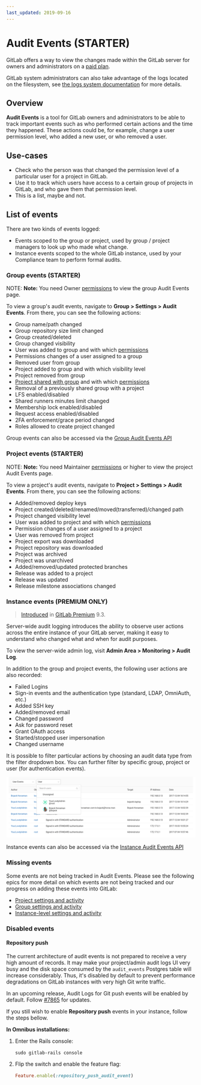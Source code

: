 ```yaml
---
last_updated: 2019-09-16
---
```


# Audit Events **(STARTER)**

GitLab offers a way to view the changes made within the GitLab server for owners and administrators on a [paid plan][ee].

GitLab system administrators can also take advantage of the logs located on the
filesystem, see [the logs system documentation](logs.md) for more details.

## Overview

**Audit Events** is a tool for GitLab owners and administrators to be
able to track important events such as who performed certain actions and the
time they happened. These actions could be, for example, change a user
permission level, who added a new user, or who removed a user.

## Use-cases

- Check who the person was that changed the permission level of a particular
  user for a project in GitLab.
- Use it to track which users have access to a certain group of projects
  in  GitLab, and who gave them that permission level.
- This is a list, maybe and not.

## List of events

There are two kinds of events logged:

- Events scoped to the group or project, used by group / project managers
  to look up who made what change.
- Instance events scoped to the whole GitLab instance, used by your Compliance team to
  perform formal audits.

### Group events **(STARTER)**

NOTE: **Note:**
You need Owner [permissions] to view the group Audit Events page.

To view a group's audit events, navigate to **Group > Settings > Audit Events**.
From there, you can see the following actions:

- Group name/path changed
- Group repository size limit changed
- Group created/deleted
- Group changed visibility
- User was added to group and with which [permissions]
- Permissions changes of a user assigned to a group
- Removed user from group
- Project added to group and with which visibility level
- Project removed from group
- [Project shared with group](../user/project/members/share_project_with_groups.md)
  and with which [permissions]
- Removal of a previously shared group with a project
- LFS enabled/disabled
- Shared runners minutes limit changed
- Membership lock enabled/disabled
- Request access enabled/disabled
- 2FA enforcement/grace period changed
- Roles allowed to create project changed

Group events can also be accessed via the [Group Audit Events API](../api/audit_events.md#group-audit-events-starter)

### Project events **(STARTER)**

NOTE: **Note:**
You need Maintainer [permissions] or higher to view the project Audit Events page.

To view a project's audit events, navigate to **Project > Settings > Audit Events**.
From there, you can see the following actions:

- Added/removed deploy keys
- Project created/deleted/renamed/moved(transferred)/changed path
- Project changed visibility level
- User was added to project and with which [permissions]
- Permission changes of a user assigned to a project
- User was removed from project
- Project export was downloaded
- Project repository was downloaded
- Project was archived
- Project was unarchived
- Added/removed/updated protected branches
- Release was added to a project
- Release was updated
- Release milestone associations changed

### Instance events **(PREMIUM ONLY)**

> [Introduced][ee-2336] in [GitLab Premium][ee] 9.3.

Server-wide audit logging introduces the ability to observe user actions across
the entire instance of your GitLab server, making it easy to understand who
changed what and when for audit purposes.

To view the server-wide admin log, visit **Admin Area > Monitoring > Audit Log**.

In addition to the group and project events, the following user actions are also
recorded:

- Failed Logins
- Sign-in events and the authentication type (standard, LDAP, OmniAuth, etc.)
- Added SSH key
- Added/removed email
- Changed password
- Ask for password reset
- Grant OAuth access
- Started/stopped user impersonation
- Changed username

It is possible to filter particular actions by choosing an audit data type from
the filter dropdown box. You can further filter by specific group, project or user
(for authentication events).

![audit log](img/audit_log.png)

Instance events can also be accessed via the [Instance Audit Events API](../api/audit_events.md#instance-audit-events-premium-only)

### Missing events

Some events are not being tracked in Audit Events. Please see the following
epics for more detail on which events are not being tracked and our progress
on adding these events into GitLab:

- [Project settings and activity](https://gitlab.com/groups/gitlab-org/-/epics/474)
- [Group settings and activity](https://gitlab.com/groups/gitlab-org/-/epics/475)
- [Instance-level settings and activity](https://gitlab.com/groups/gitlab-org/-/epics/476)

### Disabled events

#### Repository push

The current architecture of audit events is not prepared to receive a very high amount of records.
It may make your project/admin audit logs UI very busy and the disk space consumed by the
`audit_events` Postgres table will increase considerably. Thus, it's disabled by default
to prevent performance degradations on GitLab instances with very high Git write traffic.

In an upcoming release, Audit Logs for Git push events will be enabled
by default. Follow [#7865](https://gitlab.com/gitlab-org/gitlab/issues/7865) for updates.

If you still wish to enable **Repository push** events in your instance, follow
the steps bellow.

**In Omnibus installations:**

1. Enter the Rails console:

   ```shell
   sudo gitlab-rails console
   ```

1. Flip the switch and enable the feature flag:

   ```ruby
   Feature.enable(:repository_push_audit_event)
   ```

[ee-2336]: https://gitlab.com/gitlab-org/gitlab/issues/2336
[ee]: https://about.gitlab.com/pricing/
[permissions]: ../user/permissions.md
